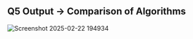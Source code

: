 ## Q5 Output -> Comparison of Algorithms 
![Screenshot 2025-02-22 194934](https://github.com/user-attachments/assets/5f68360a-db41-47d9-9d7d-06416c5bb109)
